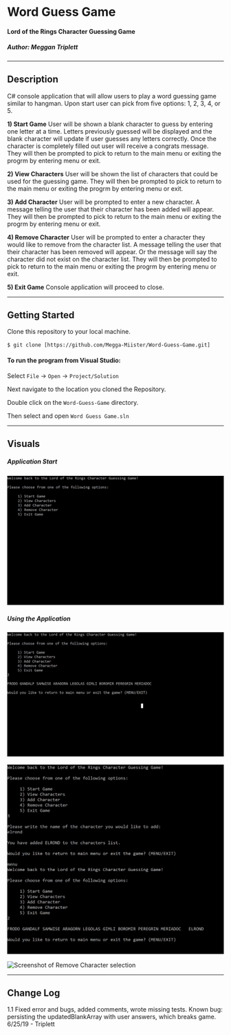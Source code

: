 # Word Guess Game
#### Lord of the Rings Character Guessing Game
##### *Author: Meggan Triplett*

------------------------------

## Description
C# console application that will allow users to play a word guessing game similar to hangman.
Upon start user can pick from five options: 1, 2, 3, 4, or 5.

**1) Start Game**
User will be shown a blank character to guess by entering one letter at a time.
Letters previously guessed will be displayed and the blank character will update if user guesses any letters correctly.
Once the character is completely filled out user will receive a congrats message.
They will then be prompted to pick to return to the main menu or exiting the progrm by entering menu or exit.

**2) View Characters**
User will be shown the list of characters that could be used for the guessing game.
They will then be prompted to pick to return to the main menu or exiting the progrm by entering menu or exit.

**3) Add Character**
User will be prompted to enter a new character.
A message telling the user that their character has been added will appear.
They will then be prompted to pick to return to the main menu or exiting the progrm by entering menu or exit.

**4) Remove Character**
User will be prompted to enter a character they would like to remove from the character list.
A message telling the user that their character has been removed will appear.
Or the message will say the character did not exist on the character list.
They will then be prompted to pick to return to the main menu or exiting the progrm by entering menu or exit.

**5) Exit Game**
Console application will proceed to close.

------------------------------

## Getting Started
Clone this repository to your local machine.
```
$ git clone [https://github.com/Megga-Miister/Word-Guess-Game.git]
```
#### To run the program from Visual Studio:
Select ```File``` -> ```Open``` -> ```Project/Solution```

Next navigate to the location you cloned the Repository.

Double click on the ```Word-Guess-Game``` directory.

Then select and open ```Word Guess Game.sln```

------------------------------

## Visuals

##### Application Start
![Screenshot of Main Menu Prompt Upon App Start](\assets\ApplicationStart.JPG)

##### Using the Application
![Screenshot of initial View Characters selection](\assets\ViewCharacters.JPG)


![Screenshot of Add Character selection](\assets\AddCharacter.JPG)


![Screenshot of Remove Character selection](\assets\RemoveCharacter.JPG)


------------------------------

## Change Log
1.1 Fixed error and bugs, added comments, wrote missing tests. Known bug: persisting the updatedBlankArray with user 
	answers, which breaks game. 6/25/19 - Triplett
